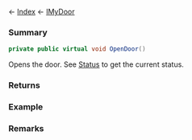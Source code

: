 ← [Index](Api-Index) ← [IMyDoor](Sandbox.ModAPI.Ingame.IMyDoor)

### Summary

```csharp
private public virtual void OpenDoor()
```

Opens the door. See [Status](Sandbox.ModAPI.Ingame.IMyDoor.Status) to get the current status.

### Returns

### Example

### Remarks

